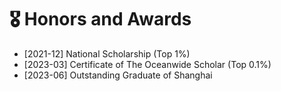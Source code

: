 # 🎖 Honors and Awards
- [2021-12] National Scholarship (Top 1%)
- [2023-03] Certificate of The Oceanwide Scholar (Top 0.1%)
- [2023-06] Outstanding Graduate of Shanghai